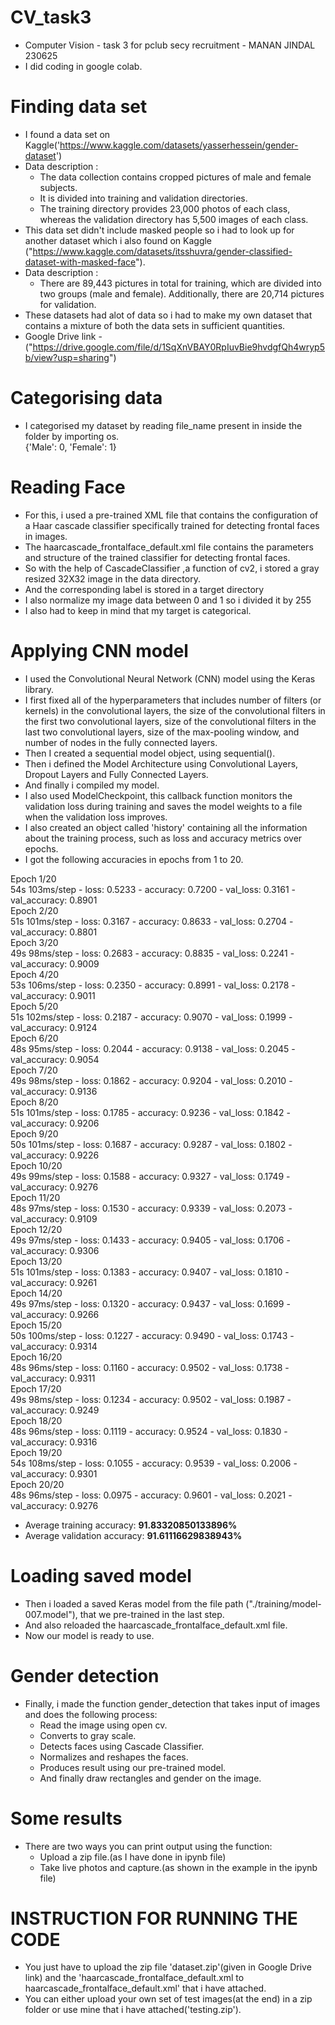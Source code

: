 # CV_task3
- Computer Vision - task 3 for pclub secy recruitment - MANAN JINDAL 230625
- I did coding in google colab.
# Finding data set
 - I found a data set on Kaggle('https://www.kaggle.com/datasets/yasserhessein/gender-dataset') 
 - Data description :
    - The data collection contains cropped pictures of male and female subjects.
    - It is divided into training and validation directories.
    - The training directory provides 23,000 photos of each class, whereas the validation directory has 5,500 images of each class.
  - This data set didn't include masked people so i had to look up for another dataset which i also found on Kaggle ("https://www.kaggle.com/datasets/itsshuvra/gender-classified-dataset-with-masked-face").
  - Data description :
    - There are 89,443 pictures in total for training, which are divided into two groups (male and female). Additionally, there are 20,714 pictures for validation.
  - These datasets had alot of data so i had to make my own dataset that contains a mixture of both the data sets in sufficient quantities.
  - Google Drive link - ("https://drive.google.com/file/d/1SqXnVBAY0RpIuvBie9hvdgfQh4wryp5b/view?usp=sharing")
# Categorising data
 - I categorised my dataset by reading file_name present in inside the folder by importing os.<br>
   {'Male': 0, 'Female': 1}
# Reading Face
 - For this, i used a pre-trained XML file that contains the configuration of a Haar cascade classifier specifically trained for detecting frontal faces in images.
 - The haarcascade_frontalface_default.xml file contains the parameters and structure of the trained classifier for detecting frontal faces.
 - So with the help of CascadeClassifier ,a function of cv2, i stored a gray resized 32X32 image in the data directory.
 - And the corresponding label is stored in a target directory
 - I also normalize my image data between 0 and 1 so i divided it by 255
 - I also had to keep in mind that my target is categorical.
# Applying CNN model
 - I used the Convolutional Neural Network (CNN) model using the Keras library.
 - I first fixed all of the hyperparameters that includes number of filters (or kernels) in the convolutional layers, the size of the convolutional filters in the first two 
   convolutional layers, size of the convolutional filters in the last two convolutional layers, size of the max-pooling window, and number of nodes in the fully connected 
   layers.
 - Then I created a sequential model object, using sequential().
 - Then i defined the Model Architecture using Convolutional Layers, Dropout Layers and Fully Connected Layers.
 - And finally i compiled my model.
 - I also used ModelCheckpoint, this callback function monitors the validation loss during training and saves the model weights to a file when the validation loss improves.
 - I also created an object called 'history' containing all the information about the training process, such as loss and accuracy metrics over epochs.
 - I got the following accuracies in epochs from 1 to 20.<br>

 Epoch 1/20<br>
 54s 103ms/step - loss: 0.5233 - accuracy: 0.7200 - val_loss: 0.3161 - val_accuracy: 0.8901<br>
 Epoch 2/20<br>
 51s 101ms/step - loss: 0.3167 - accuracy: 0.8633 - val_loss: 0.2704 - val_accuracy: 0.8801<br>
 Epoch 3/20<br>
 49s 98ms/step - loss: 0.2683 - accuracy: 0.8835 - val_loss: 0.2241 - val_accuracy: 0.9009<br>
 Epoch 4/20<br>
 53s 106ms/step - loss: 0.2350 - accuracy: 0.8991 - val_loss: 0.2178 - val_accuracy: 0.9011<br>
 Epoch 5/20<br>
 51s 102ms/step - loss: 0.2187 - accuracy: 0.9070 - val_loss: 0.1999 - val_accuracy: 0.9124<br>
 Epoch 6/20<br>
 48s 95ms/step - loss: 0.2044 - accuracy: 0.9138 - val_loss: 0.2045 - val_accuracy: 0.9054<br>
 Epoch 7/20<br>
 49s 98ms/step - loss: 0.1862 - accuracy: 0.9204 - val_loss: 0.2010 - val_accuracy: 0.9136<br>
 Epoch 8/20<br>
 51s 101ms/step - loss: 0.1785 - accuracy: 0.9236 - val_loss: 0.1842 - val_accuracy: 0.9206<br>
 Epoch 9/20<br>
 50s 101ms/step - loss: 0.1687 - accuracy: 0.9287 - val_loss: 0.1802 - val_accuracy: 0.9226<br>
 Epoch 10/20<br>
 49s 99ms/step - loss: 0.1588 - accuracy: 0.9327 - val_loss: 0.1749 - val_accuracy: 0.9276<br>
 Epoch 11/20<br>
 48s 97ms/step - loss: 0.1530 - accuracy: 0.9339 - val_loss: 0.2073 - val_accuracy: 0.9109<br>
 Epoch 12/20<br>
 49s 97ms/step - loss: 0.1433 - accuracy: 0.9405 - val_loss: 0.1706 - val_accuracy: 0.9306<br>
 Epoch 13/20<br>
 51s 101ms/step - loss: 0.1383 - accuracy: 0.9407 - val_loss: 0.1810 - val_accuracy: 0.9261<br>
 Epoch 14/20<br>
 49s 97ms/step - loss: 0.1320 - accuracy: 0.9437 - val_loss: 0.1699 - val_accuracy: 0.9266<br>
 Epoch 15/20<br>
 50s 100ms/step - loss: 0.1227 - accuracy: 0.9490 - val_loss: 0.1743 - val_accuracy: 0.9314<br>
 Epoch 16/20<br>
 48s 96ms/step - loss: 0.1160 - accuracy: 0.9502 - val_loss: 0.1738 - val_accuracy: 0.9311<br>
 Epoch 17/20<br>
 49s 98ms/step - loss: 0.1234 - accuracy: 0.9502 - val_loss: 0.1987 - val_accuracy: 0.9249<br>
 Epoch 18/20<br>
 48s 96ms/step - loss: 0.1119 - accuracy: 0.9524 - val_loss: 0.1830 - val_accuracy: 0.9316<br>
 Epoch 19/20<br>
 54s 108ms/step - loss: 0.1055 - accuracy: 0.9539 - val_loss: 0.2006 - val_accuracy: 0.9301<br>
 Epoch 20/20<br>
 48s 96ms/step - loss: 0.0975 - accuracy: 0.9601 - val_loss: 0.2021 - val_accuracy: 0.9276
 - Average training accuracy: **91.83320850133896%**
 - Average validation accuracy: **91.61116629838943%**
# Loading saved model
 - Then i loaded a saved Keras model from the file path ("./training/model-007.model"), that we pre-trained in the last step.
 - And also reloaded the haarcascade_frontalface_default.xml file.
 - Now our model is ready to use.
# Gender detection
 - Finally, i made the function gender_detection that takes input of images and does the following process:
   -  Read the image using open cv.
   -  Converts to gray scale.
   -  Detects faces using Cascade Classifier.
   -  Normalizes and reshapes the faces.
   -  Produces result using our pre-trained model.
   -  And finally draw rectangles and gender on the image.
 # Some results
  - There are two ways you can print output using the function:
     - Upload a zip file.(as I have done in ipynb file)
     - Take live photos and capture.(as shown in the example in the ipynb file)
 # INSTRUCTION FOR RUNNING THE CODE
 - You just have to upload the zip file 'dataset.zip'(given in Google Drive link) and the 'haarcascade_frontalface_default.xml to haarcascade_frontalface_default.xml' that 
   i have attached.
 - You can either upload your own set of test images(at the end) in a zip folder or use mine that i have attached('testing.zip').
    
       
   

